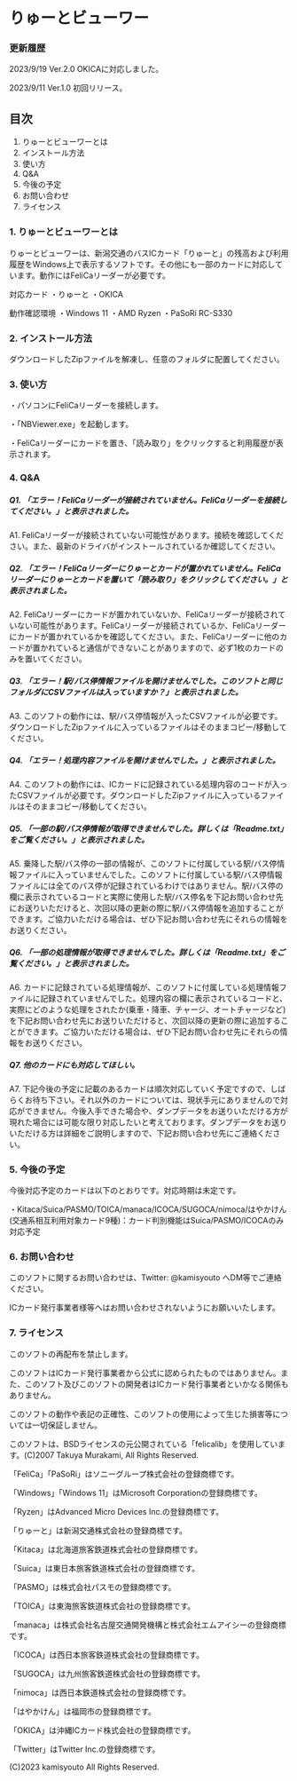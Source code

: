 # りゅーとビューワー

### 更新履歴
2023/9/19	Ver.2.0 OKICAに対応しました。

2023/9/11	Ver.1.0	初回リリース。


## 目次
1. りゅーとビューワーとは
2. インストール方法
3. 使い方
4. Q&A
5. 今後の予定
6. お問い合わせ
7. ライセンス


### 1. りゅーとビューワーとは
りゅーとビューワーは、新潟交通のバスICカード「りゅーと」の残高および利用履歴をWindows上で表示するソフトです。その他にも一部のカードに対応しています。動作にはFeliCaリーダーが必要です。

対応カード
・りゅーと
・OKICA

動作確認環境
・Windows 11
・AMD Ryzen
・PaSoRi RC-S330


### 2. インストール方法
ダウンロードしたZipファイルを解凍し、任意のフォルダに配置してください。


### 3. 使い方
・パソコンにFeliCaリーダーを接続します。

・「NBViewer.exe」を起動します。

・FeliCaリーダーにカードを置き、「読み取り」をクリックすると利用履歴が表示されます。

### 4. Q&A

##### Q1. 「エラー！FeliCaリーダーが接続されていません。FeliCaリーダーを接続してください。」と表示されました。
 
A1. FeliCaリーダーが接続されていない可能性があります。接続を確認してください。また、最新のドライバがインストールされているか確認してください。

##### Q2. 「エラー！FeliCaリーダーにりゅーとカードが置かれていません。FeliCaリーダーにりゅーとカードを置いて「読み取り」をクリックしてください。」と表示されました。
 
A2. FeliCaリーダーにカードが置かれていないか、FeliCaリーダーが接続されていない可能性があります。FeliCaリーダーが接続されているか、FeliCaリーダーにカードが置かれているかを確認してください。また、FeliCaリーダーに他のカードが置かれていると通信ができないことがありますので、必ず1枚のカードのみを置いてください。

##### Q3. 「エラー！駅/バス停情報ファイルを開けませんでした。このソフトと同じフォルダにCSVファイルは入っていますか？」と表示されました。

A3. このソフトの動作には、駅/バス停情報が入ったCSVファイルが必要です。ダウンロードしたZipファイルに入っているファイルはそのままコピー/移動してください。

##### Q4. 「エラー！処理内容ファイルを開けませんでした。」と表示されました。

A4. このソフトの動作には、ICカードに記録されている処理内容のコードが入ったCSVファイルが必要です。ダウンロードしたZipファイルに入っているファイルはそのままコピー/移動してください。

##### Q5. 「一部の駅/バス停情報が取得できませんでした。詳しくは「Readme.txt」をご覧ください。」と表示されました。

A5. 乗降した駅/バス停の一部の情報が、このソフトに付属している駅/バス停情報ファイルに入っていませんでした。このソフトに付属している駅/バス停情報ファイルには全てのバス停が記録されているわけではありません。駅/バス停の欄に表示されているコードと実際に使用した駅/バス停名を下記お問い合わせ先にお送りいただけると、次回以降の更新の際に駅/バス停情報を追加することができます。ご協力いただける場合は、ぜひ下記お問い合わせ先にそれらの情報をお送りください。

##### Q6. 「一部の処理情報が取得できませんでした。詳しくは「Readme.txt」をご覧ください。」と表示されました。

A6. カードに記録されている処理情報が、このソフトに付属している処理情報ファイルに記録されていませんでした。処理内容の欄に表示されているコードと、実際にどのような処理をされたか(乗車・降車、チャージ、オートチャージなど)を下記お問い合わせ先にお送りいただけると、次回以降の更新の際に追加することができます。ご協力いただける場合は、ぜひ下記お問い合わせ先にそれらの情報をお送りください。

##### Q7. 他のカードにも対応してほしい。

A7. 下記今後の予定に記載のあるカードは順次対応していく予定ですので、しばらくお待ち下さい。それ以外のカードについては、現状手元にありませんので対応ができません。今後入手できた場合や、ダンプデータをお送りいただける方が現れた場合には可能な限り対応したいと考えております。ダンプデータをお送りいただける方は詳細をご説明しますので、下記お問い合わせ先にご連絡ください。


### 5. 今後の予定
今後対応予定のカードは以下のとおりです。対応時期は未定です。

・Kitaca/Suica/PASMO/TOICA/manaca/ICOCA/SUGOCA/nimoca/はやかけん(交通系相互利用対象カード9種)：カード判別機能はSuica/PASMO/ICOCAのみ対応予定


### 6. お問い合わせ
このソフトに関するお問い合わせは、Twitter: @kamisyouto へDM等でご連絡ください。

ICカード発行事業者様等へはお問い合わせされないようにお願いいたします。


### 7. ライセンス
このソフトの再配布を禁止します。

このソフトはICカード発行事業者から公式に認められたものではありません。また、このソフト及びこのソフトの開発者はICカード発行事業者といかなる関係もありません。

このソフトの動作や表記の正確性、このソフトの使用によって生じた損害等については一切保証しません。

このソフトは、BSDライセンスの元公開されている「felicalib」を使用しています。(C)2007 Takuya Murakami, All Rights Reserved.

「FeliCa」「PaSoRi」はソニーグループ株式会社の登録商標です。

「Windows」「Windows 11」はMicrosoft Corporationの登録商標です。

「Ryzen」はAdvanced Micro Devices Inc.の登録商標です。

「りゅーと」は新潟交通株式会社の登録商標です。

「Kitaca」は北海道旅客鉄道株式会社の登録商標です。

「Suica」は東日本旅客鉄道株式会社の登録商標です。

「PASMO」は株式会社パスモの登録商標です。

「TOICA」は東海旅客鉄道株式会社の登録商標です。

「manaca」は株式会社名古屋交通開発機構と株式会社エムアイシーの登録商標です。

「ICOCA」は西日本旅客鉄道株式会社の登録商標です。

「SUGOCA」は九州旅客鉄道株式会社の登録商標です。

「nimoca」は西日本鉄道株式会社の登録商標です。

「はやかけん」は福岡市の登録商標です。

「OKICA」は沖縄ICカード株式会社の登録商標です。

「Twitter」はTwitter Inc.の登録商標です。


(C)2023 kamisyouto All Rights Reserved.

